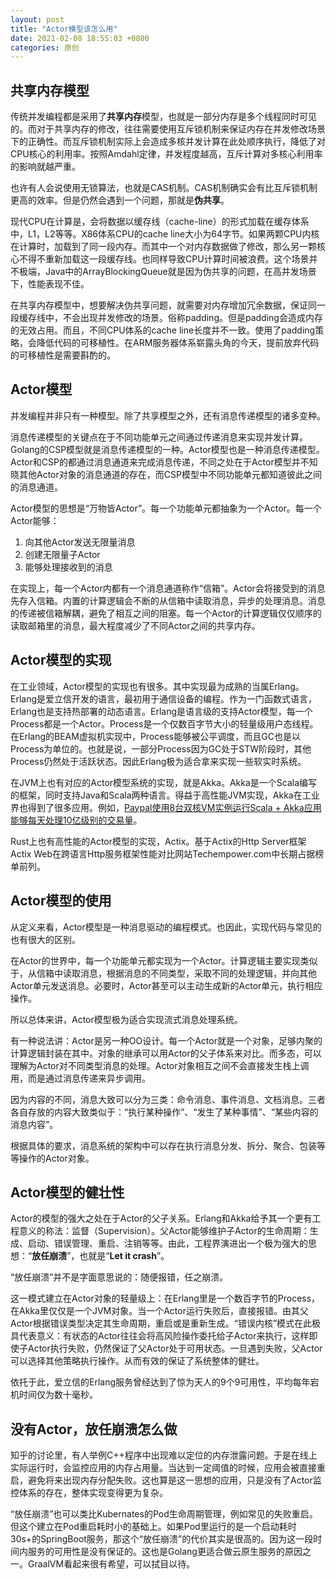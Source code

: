 ```yaml
---
layout: post
title: "Actor模型该怎么用"
date: 2021-02-08 18:55:03 +0800
categories: 原创
---
```


## 共享内存模型

传统并发编程都是采用了**共享内存**模型，也就是一部分内存是多个线程同时可见的。而对于共享内存的修改，往往需要使用互斥锁机制来保证内存在并发修改场景下的正确性。而互斥锁机制实际上会造成多核并发计算在此处顺序执行，降低了对CPU核心的利用率。按照Amdahl定律，并发程度越高，互斥计算对多核心利用率的影响就越严重。

也许有人会说使用无锁算法，也就是CAS机制。CAS机制确实会有比互斥锁机制更高的效率。但是仍然会遇到一个问题，那就是**伪共享**。

现代CPU在计算是，会将数据以缓存线（cache-line）的形式加载在缓存体系中，L1，L2等等。X86体系CPU的cache line大小为64字节。如果两颗CPU内核在计算时，加载到了同一段内存。而其中一个对内存数据做了修改，那么另一颗核心不得不重新加载这一段缓存线。也同样导致CPU计算时间被浪费。这个场景并不极端，Java中的ArrayBlockingQueue就是因为伪共享的问题，在高并发场景下，性能表现不佳。

在共享内存模型中，想要解决伪共享问题，就需要对内存增加冗余数据，保证同一段缓存线中，不会出现并发修改的场景。俗称padding。但是padding会造成内存的无效占用。而且，不同CPU体系的cache line长度并不一致。使用了padding策略，会降低代码的可移植性。在ARM服务器体系崭露头角的今天，提前放弃代码的可移植性是需要斟酌的。

## Actor模型

并发编程并非只有一种模型。除了共享模型之外，还有消息传递模型的诸多变种。

消息传递模型的关键点在于不同功能单元之间通过传递消息来实现并发计算。Golang的CSP模型就是消息传递模型的一种。Actor模型也是一种消息传递模型。Actor和CSP的都通过消息通道来完成消息传递，不同之处在于Actor模型并不知晓其他Actor对象的消息通道的存在，而CSP模型中不同功能单元都知道彼此之间的消息通道。

Actor模型的思想是“万物皆Actor”。每一个功能单元都抽象为一个Actor。每一个Actor能够：
1. 向其他Actor发送无限量消息
2. 创建无限量子Actor
3. 能够处理接收到的消息

在实现上，每一个Actor内都有一个消息通道称作“信箱”。Actor会将接受到的消息先存入信箱。内置的计算逻辑会不断的从信箱中读取消息，异步的处理消息。消息的传递被信箱解耦，避免了相互之间的阻塞。每一个Actor的计算逻辑仅仅顺序的读取邮箱里的消息，最大程度减少了不同Actor之间的共享内存。

## Actor模型的实现

在工业领域，Actor模型的实现也有很多。其中实现最为成熟的当属Erlang。Erlang是爱立信开发的语言，最初用于通信设备的编程。作为一门函数式语言，Erlang也是支持热部署的动态语言。Erlang是语言级的支持Actor模型，每一个Process都是一个Actor。Process是一个仅数百字节大小的轻量级用户态线程。在Erlang的BEAM虚拟机实现中，Process能够被公平调度，而且GC也是以Process为单位的。也就是说，一部分Process因为GC处于STW阶段时，其他Process仍然处于活跃状态。因此Erlang极为适合拿来实现一些软实时系统。

在JVM上也有对应的Actor模型系统的实现，就是Akka。Akka是一个Scala编写的框架，同时支持Java和Scala两种语言。得益于高性能JVM实现，Akka在工业界也得到了很多应用。例如，[Paypal使用8台双核VM实例运行Scala + Akka应用能够每天处理10亿级别的交易量](https://www.lightbend.com/case-studies/paypal-blows-past-1-billion-transactions-per-day-using-just-8-vms-and-akka-scala-kafka-and-akka-streams)。

Rust上也有高性能的Actor模型的实现，Actix。基于Actix的Http Server框架Actix Web在跨语言Http服务框架性能对比网站Techempower.com中长期占据榜单前列。

## Actor模型的使用

从定义来看，Actor模型是一种消息驱动的编程模式。也因此，实现代码与常见的也有很大的区别。

在Actor的世界中，每一个功能单元都实现为一个Actor。计算逻辑主要实现类似于，从信箱中读取消息，根据消息的不同类型，采取不同的处理逻辑，并向其他Actor单元发送消息。必要时，Actor甚至可以主动生成新的Actor单元，执行相应操作。

所以总体来讲，Actor模型极为适合实现流式消息处理系统。

有一种说法讲：Actor是另一种OO设计。每一个Actor就是一个对象，足够内聚的计算逻辑封装在其中。对象的继承可以用Actor的父子体系来对比。而多态，可以理解为Actor对不同类型消息的处理。Actor对象相互之间不会直接发生栈上调用，而是通过消息传递来异步调用。

因为内容的不同，消息大致可以分为三类：命令消息、事件消息、文档消息。三者各自存放的内容大致类似于：“执行某种操作”、“发生了某种事情”、“某些内容的消息内容”。

根据具体的要求，消息系统的架构中可以存在执行消息分发、拆分、聚合、包装等等操作的Actor对象。

## Actor模型的健壮性

Actor的模型的强大之处在于Actor的父子关系。Erlang和Akka给予其一个更有工程意义的称法：监督（Supervision）。父Actor能够维护子Actor的生命周期：生成、启动、错误管理、重启、注销等等。由此，工程界演进出一个极为强大的思想：“**放任崩溃**”，也就是“**Let it crash**”。

“放任崩溃”并不是字面意思说的：随便报错，任之崩溃。

这一模式建立在Actor对象的轻量级上：在Erlang里是一个数百字节的Process，在Akka里仅仅是一个JVM对象。当一个Actor运行失败后，直接报错。由其父Actor根据错误类型决定其生命周期，重启或是重新生成。“错误内核”模式在此极具代表意义：有状态的Actor往往会将高风险操作委托给子Actor来执行，这样即使子Actor执行失败，仍然保证了父Actor处于可用状态。一旦遇到失败，父Actor可以选择其他策略执行操作。从而有效的保证了系统整体的健壮。

依托于此，爱立信的Erlang服务曾经达到了惊为天人的9个9可用性，平均每年宕机时间仅为数十毫秒。

## 没有Actor，放任崩溃怎么做

知乎的讨论里，有人举例C++程序中出现难以定位的内存泄露问题。于是在线上实际运行时，会监控应用的内存占用量。当达到一定阈值的时候，应用会被直接重启，避免将来出现内存分配失败。这也算是这一思想的应用，只是没有了Actor监控体系的存在，整体实现变得更为复杂。

“放任崩溃”也可以类比Kubernates的Pod生命周期管理，例如常见的失败重启。但这个建立在Pod重启耗时小的基础上。如果Pod里运行的是一个启动耗时30s+的SpringBoot服务，那这个“放任崩溃”的代价其实是很高的。因为这一段时间内服务的可用性是没有保证的。这也是Golang更适合做云原生服务的原因之一。GraalVM看起来很有希望，可以拭目以待。









